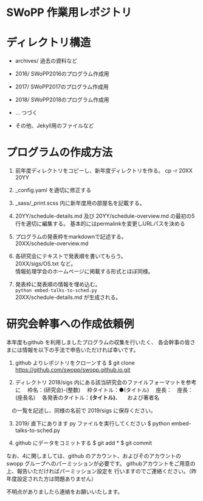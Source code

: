 SWoPP 作業用レポジトリ
======================

# ディレクトリ構造

- archives/
  過去の資料など

- 2016/
  SWoPP2016のプログラム作成用
- 2017/
  SWoPP2017のプログラム作成用
- 2018/
  SWoPP2018のプログラム作成用 
- ... つづく

- その他、Jekyll用のファイルなど

# プログラムの作成方法
1. 前年度ディレクトリをコピーし、新年度ディレクトリを作る。
   cp -r 20XX 20YY

2. \_config.yaml を適切に修正する

3. \_sass/\_print.scss 内に新年度用の部屋名を記載する。

4. 20YY/schedule-details.md 及び 20YY/schedule-overview.md の最初の5行を適切に編集する。
   基本的にはpermalinkを変更しURLパスを決める

5. プログラムの発表枠をmarkdownで記述する。  
   20XX/schedule-overview.md

6. 各研究会にテキストで発表順を書いてもらう。  
   20XX/sigs/OS.txt など。  
   情報処理学会のホームページに掲載する形式とほぼ同様。

7. 発表枠に発表順の情報を埋め込む。  
   `python embed-talks-to-sched.py`  
   20XX/schedule-details.md が生成される。
   
# 研究会幹事への作成依頼例

本年度もgithub を利用しましたプログラムの収集を行いたく、
各会幹事の皆さまには情報を以下の手法で申告いただければ幸いです。

1. github よりレポジトリをクローンする
$ git clone https://github.com/swopp/swopp.github.io.git

2. ディレクトリ 2018/sigs 内にある該当研究会のファイルフォーマットを参考に
　枠名：(研究会)-(整数)
　枠タイトル：●(タイトル)
　座長：　座長：(座長名)
　各発表のタイトル：**(タイトル)**、
　および著者名

　の一覧を記述し、同様の名前で 2019/sigs に保存ください。

3.  2019/ 直下にあります py ファイルを実行してください
$ python embed-talks-to-sched.py

4. github にデータをコミットする
$ git add *
$ git commit

なお、4に関しましては、github のアカウント、およびそのアカウントの
swopp グループへのパーミッションが必要です。
githubアカウントをご用意の上、報告いただければパーミッション設定を
行いますのでご連絡ください。（昨年度設定された方は問題ありません）

不明点がありましたら連絡をお願いいたします。
